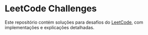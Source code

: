 # LeetCode Challenges

Este repositório contém soluções para desafios do [LeetCode](https://leetcode.com/), com implementações e explicações detalhadas.
